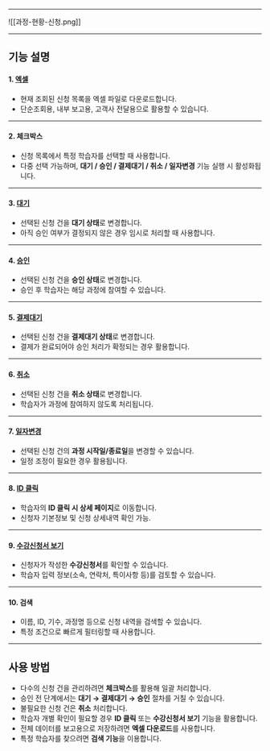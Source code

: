 
***

![[과정-현황-신청.png]]

***

## 기능 설명

#### 1. [엑셀](엑셀.md)
- 현재 조회된 신청 목록을 엑셀 파일로 다운로드합니다.  
- 단순조회용, 내부 보고용, 고객사 전달용으로 활용할 수 있습니다.  

***

#### 2. 체크박스
- 신청 목록에서 특정 학습자를 선택할 때 사용합니다.  
- 다중 선택 가능하며, **대기 / 승인 / 결제대기 / 취소 / 일자변경** 기능 실행 시 활성화됩니다.  

***

#### 3. [대기](대기.md)
- 선택된 신청 건을 **대기 상태**로 변경합니다.  
- 아직 승인 여부가 결정되지 않은 경우 임시로 처리할 때 사용합니다.  

***

#### 4. [승인](승인.md)
- 선택된 신청 건을 **승인 상태**로 변경합니다.  
- 승인 후 학습자는 해당 과정에 참여할 수 있습니다.  

***

#### 5. [결제대기](결제대기.md)
- 선택된 신청 건을 **결제대기 상태**로 변경합니다.  
- 결제가 완료되어야 승인 처리가 확정되는 경우 활용합니다.  

***

#### 6. [취소](취소.md)
- 선택된 신청 건을 **취소 상태**로 변경합니다.  
- 학습자가 과정에 참여하지 않도록 처리됩니다.  

***

#### 7. [일자변경](일자변경.md)
- 선택된 신청 건의 **과정 시작일/종료일**을 변경할 수 있습니다.  
- 일정 조정이 필요한 경우 활용됩니다.  

***

#### 8. [ID 클릭](신청-상세.md)
- 학습자의 **ID 클릭 시 상세 페이지**로 이동합니다.  
- 신청자 기본정보 및 신청 상세내역 확인 가능.  

***

#### 9. [수강신청서 보기](수강신청서.md)
- 신청자가 작성한 **수강신청서**를 확인할 수 있습니다.  
- 학습자 입력 정보(소속, 연락처, 특이사항 등)를 검토할 수 있습니다.  

***

#### 10. 검색
- 이름, ID, 기수, 과정명 등으로 신청 내역을 검색할 수 있습니다.  
- 특정 조건으로 빠르게 필터링할 때 사용합니다.  

***

## 사용 방법
- 다수의 신청 건을 관리하려면 **체크박스**를 활용해 일괄 처리합니다.  
- 승인 전 단계에서는 **대기 → 결제대기 → 승인** 절차를 거칠 수 있습니다.  
- 불필요한 신청 건은 **취소** 처리합니다.  
- 학습자 개별 확인이 필요할 경우 **ID 클릭** 또는 **수강신청서 보기** 기능을 활용합니다.  
- 전체 데이터를 보고용으로 저장하려면 **엑셀 다운로드**를 사용합니다.  
- 특정 학습자를 찾으려면 **검색 기능**을 이용합니다.  

